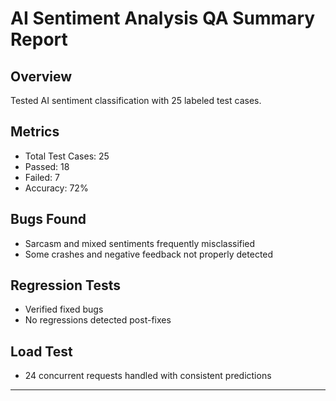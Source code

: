 # AI Sentiment Analysis QA Summary Report

## Overview
Tested AI sentiment classification with 25 labeled test cases.

## Metrics
- Total Test Cases: 25
- Passed: 18
- Failed: 7
- Accuracy: 72%

## Bugs Found
- Sarcasm and mixed sentiments frequently misclassified
- Some crashes and negative feedback not properly detected

## Regression Tests
- Verified fixed bugs
- No regressions detected post-fixes

## Load Test
- 24 concurrent requests handled with consistent predictions

---
